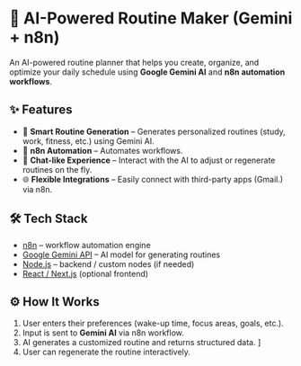 # 🧠 AI-Powered Routine Maker (Gemini + n8n)

An AI-powered routine planner that helps you create, organize, and optimize your daily schedule using **Google Gemini AI** and **n8n automation workflows**.  

## ✨ Features
- 📅 **Smart Routine Generation** – Generates personalized routines (study, work, fitness, etc.) using Gemini AI.  
- 🔄 **n8n Automation** – Automates workflows.  
- 💬 **Chat-like Experience** – Interact with the AI to adjust or regenerate routines on the fly.  
- 🌐 **Flexible Integrations** – Easily connect with third-party apps (Gmail.) via n8n.  

## 🛠️ Tech Stack
- [n8n](https://n8n.io/) – workflow automation engine  
- [Google Gemini API](https://ai.google.dev/) – AI model for generating routines  
- [Node.js](https://nodejs.org/) – backend / custom nodes (if needed)  
- [React / Next.js](https://nextjs.org/) (optional frontend)  

## ⚙️ How It Works
1. User enters their preferences (wake-up time, focus areas, goals, etc.).  
2. Input is sent to **Gemini AI** via n8n workflow.  
3. AI generates a customized routine and returns structured data.  ]
4. User can regenerate the routine interactively.  
